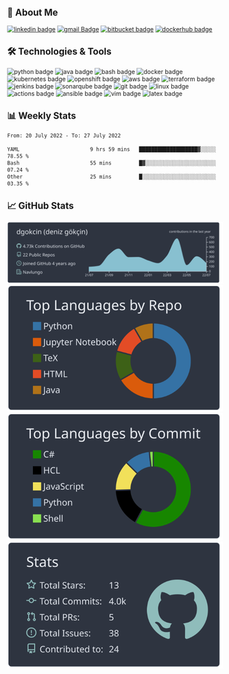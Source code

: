## 👤 About Me
[![linkedin badge](https://img.shields.io/badge/denizgokcin-00000f?style=flat&logo=linkedin)](https://www.linkedin.com/in/denizgokcin-478911117/)
[![gmail Badge](https://img.shields.io/badge/Gmail-00000f?style=flat&logo=Gmail&logoColor=white&link=mailto:dgokcin@gmail.com)](mailto:dgokcin@gmail.com)
[![bitbucket badge](https://img.shields.io/badge/dgokcin-00000f?style=flat&logo=bitbucket)](https://bitbucket.org/dgokcin/)
[![dockerhub badge](https://img.shields.io/badge/denizgokcin-00000f?style=flat&logo=docker)](https://hub.docker.com/u/denizgokcin)

## 🛠️ Technologies & Tools
![python badge](https://img.shields.io/badge/Python-00000f?style=flat&logo=python)
![java badge](https://img.shields.io/badge/Java-00000f?style=flat&logo=java)
![bash badge](https://img.shields.io/badge/bash-00000f?style=flat&logo=gnu-bash)
![docker badge](https://img.shields.io/badge/Docker-00000f?style=flat&logo=docker)
![kubernetes badge](https://img.shields.io/badge/Kubernetes-00000f?style=flat&logo=kubernetes)
![openshift badge](https://img.shields.io/badge/OpenShift-00000f?style=flat&logo=red-hat-open-shift)
![aws badge](https://img.shields.io/badge/AWS-00000f?style=flat&logo=amazon-aws)
![terraform badge](https://img.shields.io/badge/Terraform-00000f?style=flat&logo=terraform)
![jenkins badge](https://img.shields.io/badge/Jenkins-00000f?style=flat&logo=jenkins)
![sonarqube badge](https://img.shields.io/badge/SonarQube-00000f?style=flat&logo=sonarqube)
![git badge](http://img.shields.io/badge/-Git-00000f?style=flat&logo=git&logoColor=FFFFFF)
![linux badge](https://img.shields.io/badge/linux-00000f?style=flat&logo=linux)
![actions badge](https://img.shields.io/badge/GitHub_Actions-00000f?style=flat&logo=github-actions)
![ansible badge](https://img.shields.io/badge/Ansible-00000f?style=flat&logo=ansible)
![vim badge](https://img.shields.io/badge/vim-00000f?style=flat&logo=vim)
![latex badge](https://img.shields.io/badge/LaTeX-00000f?style=flat&logo=latex)

## 📊 Weekly Stats
<!--START_SECTION:waka-->

```text
From: 20 July 2022 - To: 27 July 2022

YAML                       9 hrs 59 mins   ███████████████████▓░░░░░   78.55 %
Bash                       55 mins         █▓░░░░░░░░░░░░░░░░░░░░░░░   07.24 %
Other                      25 mins         █░░░░░░░░░░░░░░░░░░░░░░░░   03.35 %
```

<!--END_SECTION:waka-->

## 📈 GitHub Stats
[![](./profile-summary-card-output/nord_dark/0-profile-details.svg)](https://github.com/dgokcin/dgokcin/tree/master/profile-summary-card-output)
[![](./profile-summary-card-output/nord_dark/1-repos-per-language.svg)](https://github.com/dgokcin/dgokcin/tree/master/profile-summary-card-output)
[![](./profile-summary-card-output/nord_dark/2-most-commit-language.svg)](https://github.com/dgokcin/dgokcin/tree/master/profile-summary-card-output)
[![](./profile-summary-card-output/nord_dark/3-stats.svg)](https://github.com/dgokcin/dgokcin/tree/master/profile-summary-card-output)
